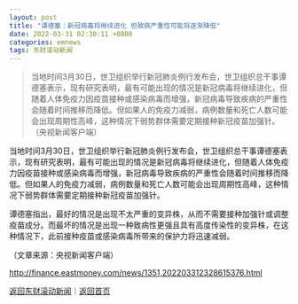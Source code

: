 ```yaml
---
layout: post
title: "谭德塞：新冠病毒将继续进化 但致病严重性可能将逐渐降低"
date: 2022-03-31 02:30:11 +0800
categories: emnews
tags: 东财滚动新闻
---
```

> 当地时间3月30日，世卫组织举行新冠肺炎例行发布会，世卫组织总干事谭德塞表示，现有研究表明，最有可能出现的情况是新冠病毒将继续进化，但随着人体免疫力因疫苗接种或感染病毒而增强，新冠病毒导致疾病的严重性会随着时间推移而降低。但如果人的免疫力减弱，病例数量和死亡人数可能会出现周期性高峰，这种情况下弱势群体需要定期接种新冠疫苗加强针。（央视新闻客户端）

<p>当地时间3月30日，世卫组织举行新冠肺炎例行发布会，世卫组织总干事谭德塞表示，现有研究表明，最有可能出现的情况是新冠病毒将继续进化，但随着人体免疫力因疫苗接种或感染病毒而增强，新冠病毒导致疾病的严重性会随着时间推移而降低。但如果人的免疫力减弱，病例数量和死亡人数可能会出现周期性高峰，这种情况下弱势群体需要定期接种新冠疫苗加强针。</p>
 <p>谭德塞指出，最好的情况是出现不太严重的变异株，从而不需要接种加强针或调整疫苗成分。而最坏的情况是出现一种致病性更强且具有高度传染性的变异株，在这种情况下，此前接种疫苗或感染病毒所带来的保护力将迅速减弱。</p><p class="em_media">（文章来源：央视新闻客户端）</p>

<http://finance.eastmoney.com/news/1351,202203312328615376.html>

[返回东财滚动新闻](//finews.withounder.com/emnews/)｜[返回首页](//finews.withounder.com/)